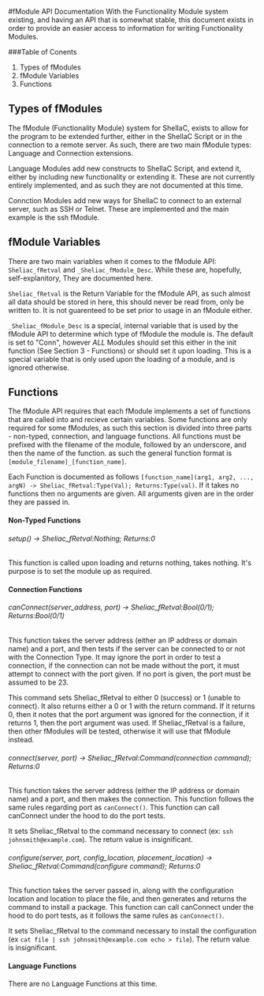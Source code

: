 #fModule API Documentation
  With the Functionality Module system existing, and having an API that is somewhat stable, this document exists in order to provide an easier access to information for writing Functionality Modules.

###Table of Conents
1. Types of fModules
2. fModule Variables
3. Functions

## Types of fModules  
  The fModule (Functionality Module) system for ShelIaC, exists to allow for the program to be extended further, either in the ShelIaC Script or in the connection to a remote server. As such, there are two main fModule types: Language and Connection extensions. 

Language Modules add new constructs to ShelIaC Script, and extend it, either by including new functionality or extending it. These are not currently entirely implemented, and as such they are not documented at this time. 

Connction Modules add new ways for ShelIaC to connect to an external server, such as SSH or Telnet. These are implemented and the main example is the ssh fModule.

## fModule Variables  
  There are two main variables when it comes to the fModule API: `Sheliac_fRetval` and `_Sheliac_fModule_Desc`. While these are, hopefully, self-explanitory, They are documented here.

`Sheliac_fRetval` is the Return Variable for the fModule API, as such almost all data should be stored in here, this should never be read from, only be written to. It is not guarenteed to be set prior to usage in an fModule either.

`_Sheliac_fModule_Desc` is a special, internal variable that is used by the fModule API to determine which type of fModule the module is. The default is set to "Conn", however _ALL_ Modules should set this either in the init function (See Section 3 - Functions) or should set it upon loading. This is a special variable that is only used upon the loading of a module, and is ignored otherwise.

## Functions  
  The fModule API requires that each fModule implements a set of functions that are called into and recieve certain variables. Some functions are only required for some fModules, as such this section is divided into three parts - non-typed, connection, and language functions. All functions must be prefixed with the filename of the module, followed by an underscore, and then the name of the function. as such the general function format is `[module_filename]_[function_name]`.

Each Function is documented as follows `[function_name](arg1, arg2, ..., argN) -> Sheliac_fRetval:Type(Val); Returns:Type(val)`. If it takes no functions then no arguments are given. All arguments given are in the order they are passed in.

#### Non-Typed Functions  
###### setup() -> Sheliac_fRetval:Nothing; Returns:0  
This function is called upon loading and returns nothing, takes nothing. It's purpose is to set the module up as required.

#### Connection Functions  
###### canConnect(server_address, port) -> Sheliac_fRetval:Bool(0/1); Returns:Bool(0/1)  
This function takes the server address (either an IP address or domain name) and a port, and then tests if the server can be connected to or not with the Connection Type. It may ignore the port in order to test a connection, if the connection can not be made without the port, it must attempt to connect with the port given. If no port is given, the port must be assumed to be 23.

This command sets Sheliac_fRetval to either 0 (success) or 1 (unable to connect). It also returns either a 0 or 1 with the return command. If it returns 0, then it notes that the port argument was ignored for the connection, if it returns 1, then the port argument was used. If Sheliac_fRetval is a failure, then other fModules will be tested, otherwise it will use that fModule instead.

###### connect(server, port) -> Sheliac_fRetval:Command(connection command); Returns:0  
This function takes the server address (either the IP address or domain name) and a port, and then makes the connection. This function follows the same rules regarding port as `canConnect()`. This function can call canConnect under the hood to do the port tests.

It sets Sheliac_fRetval to the command necessary to connect (ex: `ssh johnsmith@example.com`). The return value is insignificant.

###### configure(server, port, config_location, placement_location) -> Sheliac_fRetval:Command(configure command); Returns:0  
This function takes the server passed in, along with the configuration location and location to place the file, and then generates and returns the command to install a package. This function can call canConnect under the hood to do port tests, as it follows the same rules as `canConnect()`.

It sets Sheliac_fRetval to the command necessary to install the configuration (ex `cat file | ssh johnsmith@example.com echo > file`). The return value is insignificant.

#### Language Functions  
There are no Language Functions at this time.
